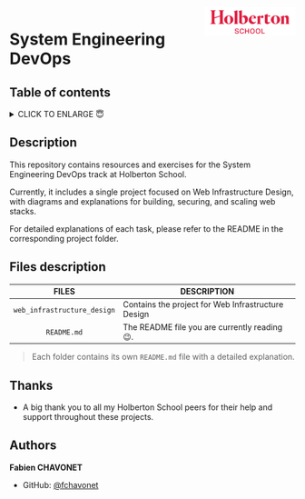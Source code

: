 <img height="50" align="right" src="https://raw.githubusercontent.com/fchavonet/fchavonet/refs/heads/main/assets/images/logo-holberton_school.webp" alt="Holberton School logo">

# System Engineering DevOps

## Table of contents

<details>
    <summary>
        CLICK TO ENLARGE 😇
    </summary>
    <a href="#description">Description</a>
    <br>
    <a href="#files-description">Files description</a>
    <br>
    <a href="#thanks">Thanks</a>
    <br>
    <a href="#authors">Authors</a>
</details>

## <span id="description">Description</span>

This repository contains resources and exercises for the System Engineering DevOps track at Holberton School.

Currently, it includes a single project focused on Web Infrastructure Design, with diagrams and explanations for building, securing, and scaling web stacks.

For detailed explanations of each task, please refer to the README in the corresponding project folder.

## <span id="files-description">Files description</span>

| **FILES**                   | **DESCRIPTION**                                     |
| :-------------------------: | --------------------------------------------------- |
| `web_infrastructure_design` | Contains the project for Web Infrastructure Design  |
| `README.md`                 | The README file you are currently reading 😉.       |

> Each folder contains its own `README.md` file with a detailed explanation.

## <span id="thanks">Thanks</span>

- A big thank you to all my Holberton School peers for their help and support throughout these projects.

## <span id="authors">Authors</span>

**Fabien CHAVONET**
- GitHub: [@fchavonet](https://github.com/fchavonet)
